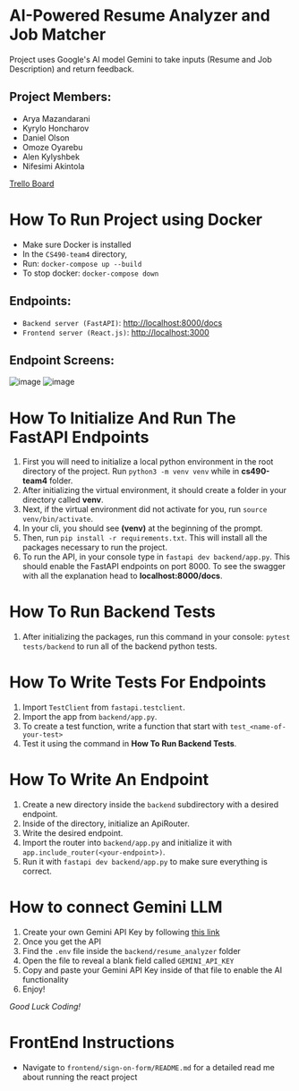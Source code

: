 # AI-Powered Resume Analyzer and Job Matcher

Project uses Google's AI model Gemini to take inputs (Resume and Job Description) and return feedback.

## Project Members:

- Arya Mazandarani
- Kyrylo Honcharov
- Daniel Olson
- Omoze Oyarebu
- Alen Kylyshbek
- Nifesimi Akintola

<a href="https://trello.com/b/KFmJz5Q3/cs490-ai-powered-resume-analyzer-and-job-matcher">Trello Board</a>

# How To Run Project using Docker
   - Make sure Docker is installed
   - In the `CS490-team4` directory,
   - Run: `docker-compose up --build`
   - To stop docker: `docker-compose down`

   ## Endpoints:
  - `Backend server (FastAPI)`: [http://localhost:8000/docs](http://localhost:8000/docs)
  - `Frontend server (React.js)`: [http://localhost:3000](http://localhost:3000)

   ## Endpoint Screens:
 ![image](https://github.com/user-attachments/assets/1e5d0dc0-3063-4ea6-8f3b-ce2dbba52d57)
 ![image](https://github.com/user-attachments/assets/b6c0f67e-6ccb-4914-acd9-d68755e99190)


   

# How To Initialize And Run The FastAPI Endpoints

1. First you will need to initialize a local python environment in the root directory of the project. Run `python3 -m venv venv` while
   in <b>cs490-team4</b> folder.
2. After initializing the virtual environment, it should create a folder in your directory called <b>venv</b>.
3. Next, if the virtual environment did not activate for you, run `source venv/bin/activate`.
4. In your cli, you should see <b>(venv)</b> at the beginning of the prompt.
5. Then, run `pip install -r requirements.txt`. This will install all the packages necessary to run the project.
6. To run the API, in your console type in `fastapi dev backend/app.py`. This should enable the FastAPI endpoints on port 8000. To see the
   swagger with all the explanation head to <b>localhost:8000/docs</b>.

# How To Run Backend Tests

1. After initializing the packages, run this command in your console: `pytest tests/backend` to run all of the backend python tests.


# How To Write Tests For Endpoints

1. Import `TestClient` from `fastapi.testclient`.
2. Import the app from `backend/app.py`.
3. To create a test function, write a function that start with `test_<name-of-your-test>`
4. Test it using the command in <b>How To Run Backend Tests</b>. 


# How To Write An Endpoint

1. Create a new directory inside the `backend` subdirectory with a desired endpoint.
2. Inside of the directory, initialize an ApiRouter.
3. Write the desired endpoint.
4. Import the router into `backend/app.py` and initialize it with `app.include_router(<your-endpoint>)`.
5. Run it with `fastapi dev backend/app.py` to make sure everything is correct.

# How to connect Gemini LLM

1. Create your own Gemini API Key by following <a href="https://ai.google.dev/">this link</a>
2. Once you get the API
3. Find the `.env` file inside the `backend/resume_analyzer` folder
4. Open the file to reveal a blank field called `GEMINI_API_KEY`
5. Copy and paste your Gemini API Key inside of that file to enable the AI functionality
6. Enjoy!

<i>Good Luck Coding!</i>

# FrontEnd Instructions

- Navigate to `frontend/sign-on-form/README.md` for a detailed read me about running the react project
